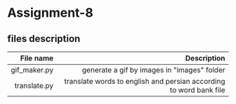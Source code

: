 # Assignment-8

## files description

| File name | Description |
|---: | ---: |
| gif_maker.py | generate a gif by images in "images" folder |
| translate.py | translate words to english and persian according to word bank file |
